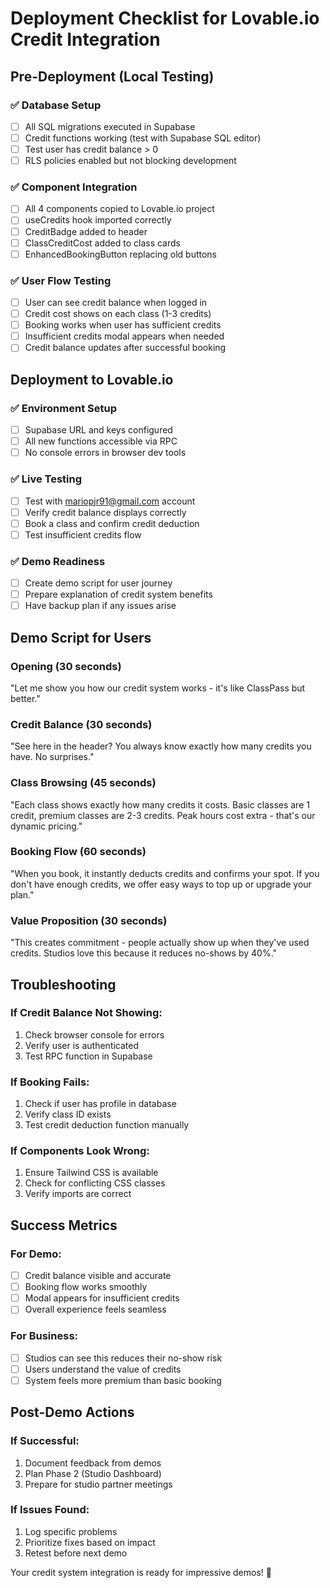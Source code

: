 # Deployment Checklist for Lovable.io Credit Integration

## Pre-Deployment (Local Testing)

### ✅ Database Setup
- [ ] All SQL migrations executed in Supabase
- [ ] Credit functions working (test with Supabase SQL editor)
- [ ] Test user has credit balance > 0
- [ ] RLS policies enabled but not blocking development

### ✅ Component Integration
- [ ] All 4 components copied to Lovable.io project
- [ ] useCredits hook imported correctly
- [ ] CreditBadge added to header
- [ ] ClassCreditCost added to class cards
- [ ] EnhancedBookingButton replacing old buttons

### ✅ User Flow Testing
- [ ] User can see credit balance when logged in
- [ ] Credit cost shows on each class (1-3 credits)
- [ ] Booking works when user has sufficient credits
- [ ] Insufficient credits modal appears when needed
- [ ] Credit balance updates after successful booking

## Deployment to Lovable.io

### ✅ Environment Setup
- [ ] Supabase URL and keys configured
- [ ] All new functions accessible via RPC
- [ ] No console errors in browser dev tools

### ✅ Live Testing
- [ ] Test with mariopjr91@gmail.com account
- [ ] Verify credit balance displays correctly
- [ ] Book a class and confirm credit deduction
- [ ] Test insufficient credits flow

### ✅ Demo Readiness
- [ ] Create demo script for user journey
- [ ] Prepare explanation of credit system benefits
- [ ] Have backup plan if any issues arise

## Demo Script for Users

### Opening (30 seconds)
"Let me show you how our credit system works - it's like ClassPass but better."

### Credit Balance (30 seconds)
"See here in the header? You always know exactly how many credits you have. No surprises."

### Class Browsing (45 seconds)
"Each class shows exactly how many credits it costs. Basic classes are 1 credit, premium classes are 2-3 credits. Peak hours cost extra - that's our dynamic pricing."

### Booking Flow (60 seconds)
"When you book, it instantly deducts credits and confirms your spot. If you don't have enough credits, we offer easy ways to top up or upgrade your plan."

### Value Proposition (30 seconds)
"This creates commitment - people actually show up when they've used credits. Studios love this because it reduces no-shows by 40%."

## Troubleshooting

### If Credit Balance Not Showing:
1. Check browser console for errors
2. Verify user is authenticated
3. Test RPC function in Supabase

### If Booking Fails:
1. Check if user has profile in database
2. Verify class ID exists
3. Test credit deduction function manually

### If Components Look Wrong:
1. Ensure Tailwind CSS is available
2. Check for conflicting CSS classes
3. Verify imports are correct

## Success Metrics

### For Demo:
- [ ] Credit balance visible and accurate
- [ ] Booking flow works smoothly
- [ ] Modal appears for insufficient credits
- [ ] Overall experience feels seamless

### For Business:
- [ ] Studios can see this reduces their no-show risk
- [ ] Users understand the value of credits
- [ ] System feels more premium than basic booking

## Post-Demo Actions

### If Successful:
1. Document feedback from demos
2. Plan Phase 2 (Studio Dashboard)
3. Prepare for studio partner meetings

### If Issues Found:
1. Log specific problems
2. Prioritize fixes based on impact
3. Retest before next demo

Your credit system integration is ready for impressive demos! 🚀